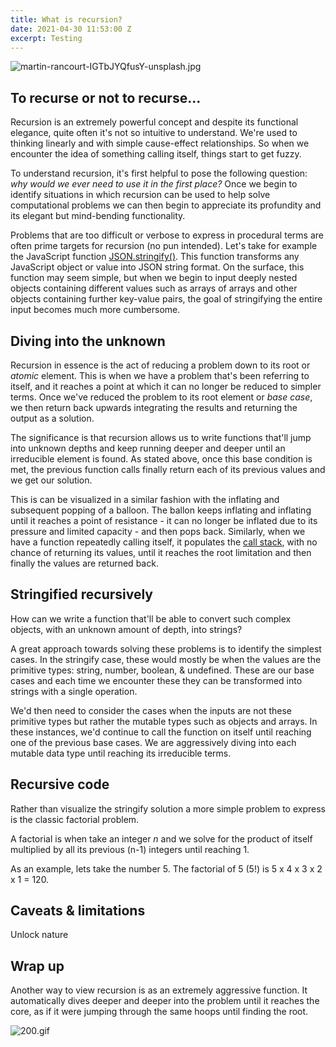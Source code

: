 ```yaml
---
title: What is recursion?
date: 2021-04-30 11:53:00 Z
excerpt: Testing
---
```


![martin-rancourt-IGTbJYQfusY-unsplash.jpg](/uploads/martin-rancourt-IGTbJYQfusY-unsplash.jpg)

## To recurse or not to recurse...

Recursion is an extremely powerful concept and despite its functional elegance, quite often it's not so intuitive to understand. We're used to thinking linearly and with simple cause-effect relationships. So when we encounter the idea of something calling itself, things start to get fuzzy.

To understand recursion, it's first helpful to pose the following question: *why would we ever need to use it in the first place?* Once we begin to identify situations in which recursion can be used to help solve computational problems we can then begin to appreciate its profundity and its elegant but mind-bending functionality.

Problems that are too difficult or verbose to express in procedural terms are often prime targets for recursion (no pun intended). Let's take for example the JavaScript function [JSON.stringify()](https://developer.mozilla.org/en-US/docs/Web/JavaScript/Reference/Global_Objects/JSON/stringify). This function transforms any JavaScript object or value into JSON string format. On the surface, this function may seem simple, but when we begin to input deeply nested objects containing different values such as arrays of arrays and other objects containing further key-value pairs, the goal of stringifying the entire input becomes much more cumbersome.  

## Diving into the unknown

Recursion in essence is the act of reducing a problem down to its root or *atomic* element. This is when we have a problem that's been referring to itself, and it reaches a point at which it can no longer be reduced to simpler terms. Once we've reduced the problem to its root element or *base case*, we then return back upwards integrating the results and returning the output as a solution.

The significance is that recursion allows us to write functions that'll jump into unknown depths and keep running deeper and deeper until an irreducible element is found. As stated above, once this base condition is met, the previous function calls finally return each of its previous values and we get our solution. 

This is can be visualized in a similar fashion with the inflating and subsequent popping of a balloon. The ballon keeps inflating and inflating until it reaches a point of resistance - it can no longer be inflated due to its pressure and limited capacity - and then pops back. Similarly, when we have a function repeatedly calling itself, it populates the [call stack](https://www.freecodecamp.org/news/understanding-the-javascript-call-stack-861e41ae61d4/), with no chance of returning its values, until it reaches the root limitation and then finally the values are returned back.

## Stringified recursively

How can we write a function that'll be able to convert such complex objects, with an unknown amount of depth, into strings?

A great approach towards solving these problems is to identify the simplest cases. In the stringify case, these would mostly be when the values are the primitive types: string, number, boolean, & undefined. These are our base cases and each time we encounter these they can be transformed into strings with a single operation.

We'd then need to consider the cases when the inputs are not these primitive types but rather the mutable types such as objects and arrays. In these instances, we'd continue to call the function on itself until reaching one of the previous base cases. We are aggressively diving into each mutable data type until reaching its irreducible terms.

## Recursive code

Rather than visualize the stringify solution a more simple problem to express is the classic factorial problem.

A factorial is when take an integer *n* and we solve for the product of itself multiplied by all its previous (n-1) integers until reaching 1.

As an example, lets take the number 5. The factorial of 5 (5!) is 5 x 4 x 3 x 2 x 1 = 120.

## Caveats & limitations

Unlock nature 

## Wrap up 

Another way to view recursion is as an extremely aggressive function. It automatically dives deeper and deeper into the problem until it reaches the core, as if it were jumping through the same hoops until finding the root.

![200.gif](/uploads/200.gif)

    
   